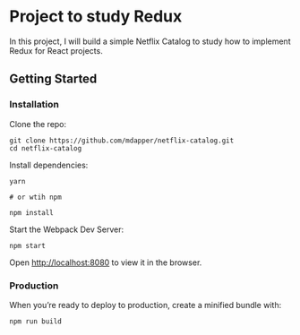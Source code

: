 # Project to study Redux

In this project, I will build a simple Netflix Catalog to study how to implement Redux for React projects.

## Getting Started

### Installation

Clone the repo:

```
git clone https://github.com/mdapper/netflix-catalog.git
cd netflix-catalog
```

Install dependencies:

```
yarn

# or wtih npm

npm install
```

Start the Webpack Dev Server:

```
npm start
```

Open [http://localhost:8080](http://localhost:8080) to view it in the browser.

### Production

When you’re ready to deploy to production, create a minified bundle with:

```
npm run build
```
